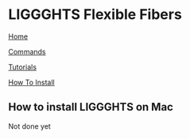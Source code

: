 # LIGGGHTS Flexible Fibers

[Home](Home)

[Commands](commands)

[Tutorials](tutorial_main_page)

[How To Install](how_to_install)

## How to install LIGGGHTS on Mac

Not done yet